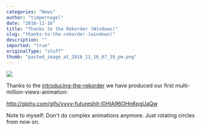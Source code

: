 ```yaml
---
categories: "News"
author: "timpernagel"
date: "2016-11-16"
title: "Thanks to the Rekorder (Windows)"
slug: "thanks-to-the-rekorder-(windows)"
description: ""
imported: "true"
originalType: "stuff"
thumb: "pasted_image_at_2016_11_16_07_39_pm.png"
---
```



![](pasted_image_at_2016_11_16_07_39_pm.png) 

Thanks to the [introducing-the-rekorder](/blog/introducing-the-rekorder) we have produced our first multi-million-views-animation:

<http://giphy.com/gifs/vvvv-futureshit-l0HlA96OHn6pgUaQw>

Note to myself: Don't do complex animations anymore. Just rotating circles from now on.

